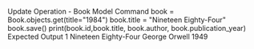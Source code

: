 Update Operation - Book Model
Command
book = Book.objects.get(title="1984") book.title = "Nineteen Eighty-Four" book.save() print(book.id,book.title, book.author, book.publication_year)
Expected Output
1 Nineteen Eighty-Four George Orwell 1949
